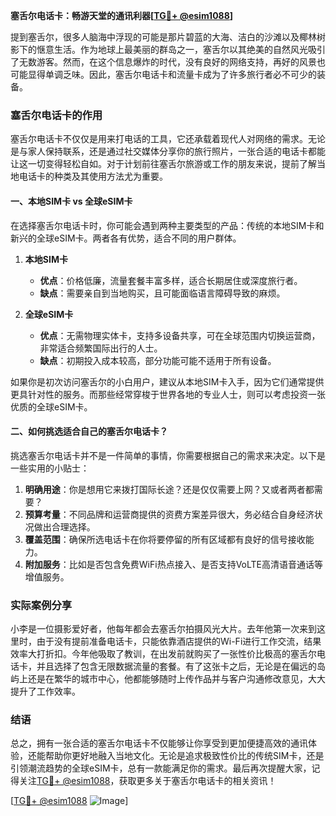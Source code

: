 **塞舌尔电话卡：畅游天堂的通讯利器[[TG💪+ @esim1088](https://t.me/s/esim1088)]**

提到塞舌尔，很多人脑海中浮现的可能是那片碧蓝的大海、洁白的沙滩以及椰林树影下的惬意生活。作为地球上最美丽的群岛之一，塞舌尔以其绝美的自然风光吸引了无数游客。然而，在这个信息爆炸的时代，没有良好的网络支持，再好的风景也可能显得单调乏味。因此，塞舌尔电话卡和流量卡成为了许多旅行者必不可少的装备。

### 塞舌尔电话卡的作用

塞舌尔电话卡不仅仅是用来打电话的工具，它还承载着现代人对网络的需求。无论是与家人保持联系，还是通过社交媒体分享你的旅行照片，一张合适的电话卡都能让这一切变得轻松自如。对于计划前往塞舌尔旅游或工作的朋友来说，提前了解当地电话卡的种类及其使用方法尤为重要。

#### 一、本地SIM卡 vs 全球eSIM卡

在选择塞舌尔电话卡时，你可能会遇到两种主要类型的产品：传统的本地SIM卡和新兴的全球eSIM卡。两者各有优势，适合不同的用户群体。

1. **本地SIM卡**
   - **优点**：价格低廉，流量套餐丰富多样，适合长期居住或深度旅行者。
   - **缺点**：需要亲自到当地购买，且可能面临语言障碍导致的麻烦。
   
2. **全球eSIM卡**
   - **优点**：无需物理实体卡，支持多设备共享，可在全球范围内切换运营商，非常适合频繁国际出行的人士。
   - **缺点**：初期投入成本较高，部分功能可能不适用于所有设备。

如果你是初次访问塞舌尔的小白用户，建议从本地SIM卡入手，因为它们通常提供更具针对性的服务。而那些经常穿梭于世界各地的专业人士，则可以考虑投资一张优质的全球eSIM卡。

#### 二、如何挑选适合自己的塞舌尔电话卡？

挑选塞舌尔电话卡并不是一件简单的事情，你需要根据自己的需求来决定。以下是一些实用的小贴士：

1. **明确用途**：你是想用它来拨打国际长途？还是仅仅需要上网？又或者两者都需要？
2. **预算考量**：不同品牌和运营商提供的资费方案差异很大，务必结合自身经济状况做出合理选择。
3. **覆盖范围**：确保所选电话卡在你将要停留的所有区域都有良好的信号接收能力。
4. **附加服务**：比如是否包含免费WiFi热点接入、是否支持VoLTE高清语音通话等增值服务。

### 实际案例分享

小李是一位摄影爱好者，他每年都会去塞舌尔拍摄风光大片。去年他第一次来到这里时，由于没有提前准备电话卡，只能依靠酒店提供的Wi-Fi进行工作交流，结果效率大打折扣。今年他吸取了教训，在出发前就购买了一张性价比极高的塞舌尔电话卡，并且选择了包含无限数据流量的套餐。有了这张卡之后，无论是在偏远的岛屿上还是在繁华的城市中心，他都能够随时上传作品并与客户沟通修改意见，大大提升了工作效率。

### 结语

总之，拥有一张合适的塞舌尔电话卡不仅能够让你享受到更加便捷高效的通讯体验，还能帮助你更好地融入当地文化。无论是追求极致性价比的传统SIM卡，还是引领潮流趋势的全球eSIM卡，总有一款能满足你的需求。最后再次提醒大家，记得关注[TG💪+ @esim1088](https://t.me/s/esim1088)，获取更多关于塞舌尔电话卡的相关资讯！

[[TG💪+ @esim1088](https://t.me/s/esim1088) ![Image](https://i.postimg.cc/4NQfJmqS/Snipaste-2025-05-13-00-14-12.png)]